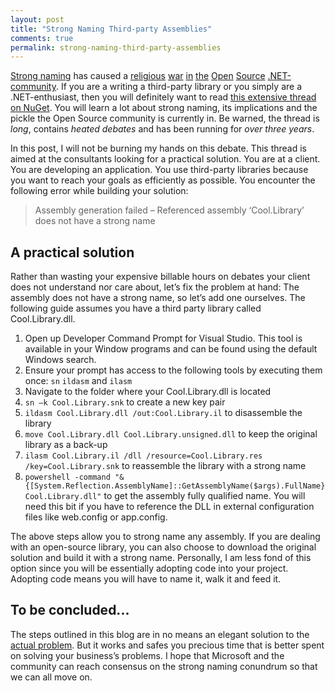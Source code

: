 ```yaml
---
layout: post
title: "Strong Naming Third-party Assemblies"
comments: true
permalink: strong-naming-third-party-assemblies
---
```


[Strong naming](http://msdn.microsoft.com/en-us/library/wd40t7ad%28v=vs.110%29.aspx) has caused a [religious](https://json.codeplex.com/workitem/22458) [war](http://nickberardi.com/json-net-strong-naming-and-nuget-woes/) [in](https://github.com/thinktecture/Thinktecture.IdentityModel.45/issues/50) [the](https://bitbucket.org/davidebbo/webactivator/issue/4/assemblies-are-not-signed) [Open](https://github.com/NancyFx/Nancy/issues/1522) [Source](https://github.com/mikehadlow/EasyNetQ/issues/192) [.NET-community](https://github.com/octokit/octokit.net/issues/405). If you are a writing a third-party library or you simply are a .NET-enthusiast, then you will definitely want to read [this extensive thread on NuGet](http://nuget.codeplex.com/discussions/247827). You will learn a lot about strong naming, its implications and the pickle the Open Source community is currently in. Be warned, the thread is *long*, contains *heated debates* and has been running for *over three years*. 

In this post, I will not be burning my hands on this debate. This thread is aimed at the consultants looking for a practical solution. You are at a client. You are developing an application. You use third-party libraries because you want to reach your goals as efficiently as possible. You encounter the following error while building your solution:

> Assembly generation failed – Referenced assembly ‘Cool.Library’ does not have a strong name

## A practical solution

Rather than wasting your expensive billable hours on debates your client does not understand nor care about, let’s fix the problem at hand: The assembly does not have a strong name, so let’s add one ourselves. The following guide assumes you have a third party library called Cool.Library.dll. 

 1. Open up Developer Command Prompt for Visual Studio. This tool is available in your Window programs and can be found using the default Windows search.
 2. Ensure your prompt has access to the following tools by executing them once: `sn` `ildasm` and `ilasm`
 3.	Navigate to the folder where your Cool.Library.dll is located
 4. `sn –k Cool.Library.snk` to create a new key pair
 5. `ildasm Cool.Library.dll /out:Cool.Library.il` to disassemble the library
 6. `move Cool.Library.dll Cool.Library.unsigned.dll` to keep the original library as a back-up
 7. `ilasm Cool.Library.il /dll /resource=Cool.Library.res /key=Cool.Library.snk` to reassemble the library with a strong name
 8. `powershell -command "& {[System.Reflection.AssemblyName]::GetAssemblyName($args).FullName} Cool.Library.dll"` to get the assembly fully qualified name. You will need this bit if you have to reference the DLL in external configuration files like web.config or app.config. 

The above steps allow you to strong name any assembly. If you are dealing with an open-source library, you can also choose to download the original solution and build it with a strong name. Personally, I am less fond of this option since you will be essentially adopting code into your project. Adopting code means you will have to name it, walk it and feed it.

## To be concluded...

The steps outlined in this blog are in no means an elegant solution to the [actual problem](http://nuget.codeplex.com/discussions/247827). But it works and safes you precious time that is better spent on solving your business’s problems. I hope that Microsoft and the community can reach consensus on the strong naming conundrum so that we can all move on.
